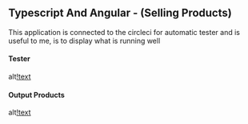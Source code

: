 ## Typescript And Angular - (Selling Products)

This application is connected to the circleci for automatic tester and is useful to me, is to display what is running well

#### Tester

alt[!text](https://scontent.fsrg1-1.fna.fbcdn.net/v/t1.6435-9/175322201_1389448468055237_1199650297230663028_n.jpg?_nc_cat=109&ccb=1-3&_nc_sid=730e14&_nc_eui2=AeHoOdUjDfo488eSDCOFLYZmJ0BJmqJx7TcnQEmaonHtN3cE4tdZczuSEL4bo9m_UCdcud7KbRa39DytSzMPkeTq&_nc_ohc=2ROvYB3FO7QAX_Kx0TI&_nc_ht=scontent.fsrg1-1.fna&oh=ff2ea9c54e438f1c1b54c4a0c69034fc&oe=60A2EEA7)

#### Output Products

alt[!text](https://scontent.fsrg1-1.fna.fbcdn.net/v/t1.6435-9/174283192_1389448471388570_8666543218308233163_n.jpg?_nc_cat=101&ccb=1-3&_nc_sid=730e14&_nc_eui2=AeEN82weknll1EO1GNk9bChtVKIz1rxjCXpUojPWvGMJehdHAFtIbhYdTH26dgcqrcVFI717GwQwjLiYfke0KodG&_nc_ohc=Sbm5-s8Ep1gAX8sEP-u&_nc_ht=scontent.fsrg1-1.fna&oh=79ec06f23f7031d46dcb24e61a9f2b09&oe=60A32097)
